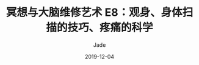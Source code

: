 ---
title: 冥想与大脑维修艺术 E8：观身、身体扫描的技巧、疼痛的科学
date: 2019-12-04
author: Jade
tags: ["播客", "冥想与大脑维修艺术"]
---